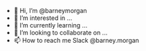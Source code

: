 - 👋 Hi, I’m @barneymorgan
- 👀 I’m interested in ...
- 🌱 I’m currently learning ...
- 💞️ I’m looking to collaborate on ...
- 📫 How to reach me Slack @barney.morgan 

<!---
barneymorgan/barneymorgan is a ✨ special ✨ repository because its `README.md` (this file) appears on your GitHub profile.
You can click the Preview link to take a look at your changes.
--->
